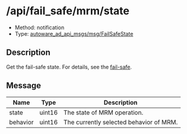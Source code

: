 # /api/fail_safe/mrm/state

- Method: notification
- Type: [autoware_ad_api_msgs/msg/FailSafeState](../../../../types/autoware_ad_api_msgs/msg/fail_safe_state.md)

## Description

Get the fail-safe state. For details, see the [fail-safe](../index.md).

## Message

| Name     | Type   | Description                             |
| -------- | ------ | --------------------------------------- |
| state    | uint16 | The state of MRM operation.             |
| behavior | uint16 | The currently selected behavior of MRM. |
